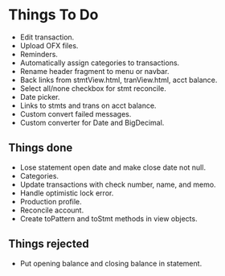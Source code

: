 # Things To Do

* Edit transaction.
* Upload OFX files.
* Reminders.
* Automatically assign categories to transactions.
* Rename header fragment to menu or navbar.
* Back links from stmtView.html, tranView.html, acct balance.
* Select all/none checkbox for stmt reconcile.
* Date picker.
* Links to stmts and trans on acct balance. 
* Custom convert failed messages.
* Custom converter for Date and BigDecimal.

## Things done

* Lose statement open date and make close date not null.
* Categories.
* Update transactions with check number, name, and memo.
* Handle optimistic lock error.
* Production profile.
* Reconcile account.
* Create toPattern and toStmt methods in view objects.

## Things rejected

* Put opening balance and closing balance in statement.
